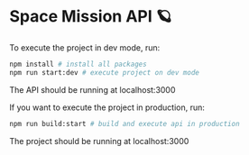 # Space Mission API :ringed_planet:

To execute the project in dev mode, run:

```bash
npm install # install all packages
npm run start:dev # execute project on dev mode
```

The API should be running at localhost:3000

If you want to execute the project in production, run:

```bash
npm run build:start # build and execute api in production
```

The project should be running at localhost:3000
